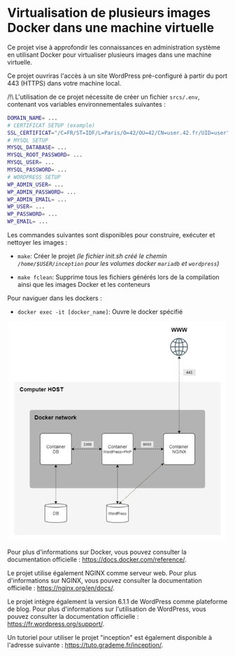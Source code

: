 # Virtualisation de plusieurs images Docker dans une machine virtuelle

Ce projet vise à approfondir les connaissances en administration système en utilisant Docker pour virtualiser plusieurs images dans une machine virtuelle.

Ce projet ouvriras l'accès à un site WordPress pré-configuré à partir du port 443 (HTTPS) dans votre machine local.

/!\ L'utilisation de ce projet nécessite de créer un fichier `srcs/.env`, contenant vos variables environnementales suivantes :

```bash
DOMAIN_NAME= ...
# CERTIFICAT SETUP (example)
SSL_CERTIFICAT="/C=FR/ST=IDF/L=Paris/O=42/OU=42/CN=user.42.fr/UID=user"
# MYSQL SETUP
MYSQL_DATABASE= ...
MYSQL_ROOT_PASSWORD= ...
MYSQL_USER= ...
MYSQL_PASSWORD= ...
# WORDPRESS SETUP
WP_ADMIN_USER= ...
WP_ADMIN_PASSWORD= ...
WP_ADMIN_EMAIL= ...
WP_USER= ...
WP_PASSWORD= ...
WP_EMAIL= ...
```
Les commandes suivantes sont disponibles pour construire, exécuter et nettoyer les images :

* `make`: Créer le projet
*(le fichier init.sh créé le chemin `/home/$USER/inception` pour les volumes docker `mariadb` et `wordpress`)*

* `make fclean`: Supprime tous les fichiers générés lors de la compilation ainsi que les images Docker et les conteneurs

Pour naviguer dans les dockers :

* `docker exec -it [docker_name]`: Ouvre le docker spécifié

<p align="center">
<img height="500" src="https://github.com/Echo24h/inception/blob/main/schema_inception.png" alt="Schema du réseau Inception">
</p>

Pour plus d'informations sur Docker, vous pouvez consulter la documentation officielle : https://docs.docker.com/reference/.

Le projet utilise également NGINX comme serveur web. Pour plus d'informations sur NGINX, vous pouvez consulter la documentation officielle : https://nginx.org/en/docs/.

Le projet intègre également la version 6.1.1 de WordPress comme plateforme de blog. Pour plus d'informations sur l'utilisation de WordPress, vous pouvez consulter la documentation officielle : https://fr.wordpress.org/support/.

Un tutoriel pour utiliser le projet "inception" est également disponible à l'adresse suivante : https://tuto.grademe.fr/inception/.

